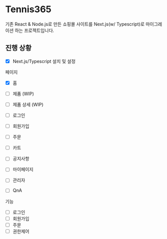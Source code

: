 # Tennis365
기존 React & Node.js로 만든 쇼핑몰 사이트를 Next.js(w/ Typescript)로 마이그레이션 하는 프로젝트입니다.

## 진행 상황
- [x] Next.js/Typescript 설치 및 설정

페이지
- [x] 홈
- [ ] 제품 (WIP)
- [ ] 제품 상세 (WIP)
- [ ] 로그인
- [ ] 회원가입
- [ ] 주문
- [ ] 카트
- [ ] 공지사항

- [ ] 마이페이지
- [ ] 관리자
- [ ] QnA

기능
- [ ] 로그인
- [ ] 회원가입
- [ ] 주문
- [ ] 권한제어
